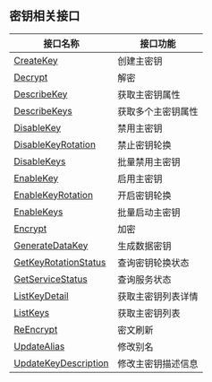 ## 密钥相关接口

| 接口名称 | 接口功能 |
|---------|---------|
| [CreateKey](https://cloud.tencent.com/document/api/573/34430) | 创建主密钥 |
| [Decrypt](https://cloud.tencent.com/document/api/573/34429) | 解密 |
| [DescribeKey](https://cloud.tencent.com/document/api/573/34428) | 获取主密钥属性 |
| [DescribeKeys](https://cloud.tencent.com/document/api/573/34427) | 获取多个主密钥属性 |
| [DisableKey](https://cloud.tencent.com/document/api/573/34426) | 禁用主密钥 |
| [DisableKeyRotation](https://cloud.tencent.com/document/api/573/34425) | 禁止密钥轮换 |
| [DisableKeys](https://cloud.tencent.com/document/api/573/34424) | 批量禁用主密钥 |
| [EnableKey](https://cloud.tencent.com/document/api/573/34423) | 启用主密钥 |
| [EnableKeyRotation](https://cloud.tencent.com/document/api/573/34422) | 开启密钥轮换 |
| [EnableKeys](https://cloud.tencent.com/document/api/573/34421) | 批量启动主密钥 |
| [Encrypt](https://cloud.tencent.com/document/api/573/34420) | 加密 |
| [GenerateDataKey](https://cloud.tencent.com/document/api/573/34419) | 生成数据密钥 |
| [GetKeyRotationStatus](https://cloud.tencent.com/document/api/573/34418) | 查询密钥轮换状态 |
| [GetServiceStatus](https://cloud.tencent.com/document/api/573/34417) | 查询服务状态 |
| [ListKeyDetail](https://cloud.tencent.com/document/api/573/34416) | 获取主密钥列表详情 |
| [ListKeys](https://cloud.tencent.com/document/api/573/34415) | 获取主密钥列表 |
| [ReEncrypt](https://cloud.tencent.com/document/api/573/34414) | 密文刷新 |
| [UpdateAlias](https://cloud.tencent.com/document/api/573/34413) | 修改别名 |
| [UpdateKeyDescription](https://cloud.tencent.com/document/api/573/34412) | 修改主密钥描述信息 |


